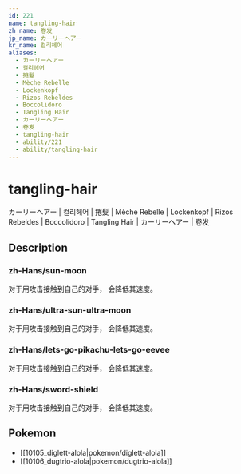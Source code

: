```yaml
---
id: 221
name: tangling-hair
zh_name: 卷发
jp_name: カーリーヘアー
kr_name: 컬리헤어
aliases:
  - カーリーヘアー
  - 컬리헤어
  - 捲髮
  - Mèche Rebelle
  - Lockenkopf
  - Rizos Rebeldes
  - Boccolidoro
  - Tangling Hair
  - カーリーヘアー
  - 卷发
  - tangling-hair
  - ability/221
  - ability/tangling-hair
---
```

# tangling-hair

カーリーヘアー | 컬리헤어 | 捲髮 | Mèche Rebelle | Lockenkopf | Rizos Rebeldes | Boccolidoro | Tangling Hair | カーリーヘアー | 卷发

## Description

### zh-Hans/sun-moon

对于用攻击接触到自己的对手，
会降低其速度。

### zh-Hans/ultra-sun-ultra-moon

对于用攻击接触到自己的对手，
会降低其速度。

### zh-Hans/lets-go-pikachu-lets-go-eevee

对于用攻击接触到自己的对手，
会降低其速度。

### zh-Hans/sword-shield

对于用攻击接触到自己的对手，
会降低其速度。

## Pokemon

- [[10105_diglett-alola|pokemon/diglett-alola]]
- [[10106_dugtrio-alola|pokemon/dugtrio-alola]]

